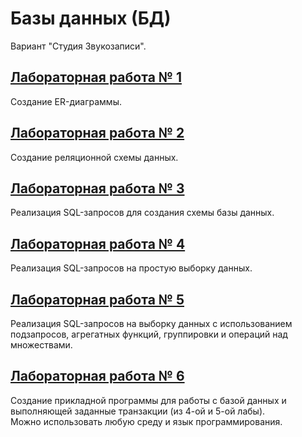 # Базы данных (БД)

Вариант "Студия Звукозаписи".
## [Лабораторная работа № 1](https://github.com/kharbacheuski/BSUIR_LABS/tree/master/6_term/%D0%91%D0%94/lab1)
Создание ER-диаграммы.
## [Лабораторная работа № 2](https://github.com/kharbacheuski/BSUIR_LABS/tree/master/6_term/%D0%91%D0%94/lab2)
Создание реляционной схемы данных.
## [Лабораторная работа № 3](https://github.com/kharbacheuski/BSUIR_LABS/tree/master/6_term/%D0%91%D0%94/lab3)
Реализация SQL-запросов для создания схемы базы данных.
## [Лабораторная работа № 4](https://github.com/kharbacheuski/BSUIR_LABS/tree/master/6_term/%D0%91%D0%94/lab4)
Реализация SQL-запросов на простую выборку данных.
## [Лабораторная работа № 5](https://github.com/kharbacheuski/BSUIR_LABS/tree/master/6_term/%D0%91%D0%94/lab5)
Реализация SQL-запросов на выборку данных с использованием подзапросов, агрегатных функций, группировки и операций над множествами.
## [Лабораторная работа № 6](https://github.com/kharbacheuski/BSUIR_LABS/tree/master/6_term/%D0%91%D0%94/lab6)
Создание прикладной программы для работы с базой данных и выполняющей заданные транзакции (из 4-ой и 5-ой лабы). 
<br>
Можно использовать любую среду и язык программирования.